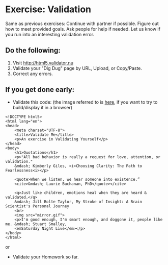 # Exercise: Validation 

Same as previous exercises:  Continue with partner if possible.  Figure out how to meet provided goals.  Ask people for help if needed.  Let us know if you run into an interesting validation error.

## Do the following:
1. Visit http://html5.validator.nu
2. Validate your "Dig Dug" page by URL, Upload, or Copy/Paste.
3. Correct any errors.

## If you get done early:
- Validate this code:  (the image referred to is [here](mirror.gif), if you want to try to build/display it in a browser)
 
```
<!DOCTYPE html5>
<html lang="en">
<head>
    <meta charset="UTF-8">
    <title>Validate Me</title>
    <p>An exercise in Validating Yourself</p>
</head>
<body>
    <h1>Quotations</h1>
    <p>"All bad behavior is really a request for love, attention, or validation."
    &mdash; Kimberly Giles, <i>Choosing Clarity: The Path to Fearlessness<i></p>

    <quote>When we listen, we hear someone into existence.” 
    <cite>&mdash; Laurie Buchanan, PhD</quote></cite>

    <q>Just like children, emotions heal when they are heard & validated.</q> 
    &mdash; Jill Bolte Taylor, My Stroke of Insight: A Brain Scientist's Personal Journey
    <br>
    <img src="mirror.gif">
    <p>I'm good enough, I'm smart enough, and doggone it, people like me. &mdash; Stuart Smalley, 
    <emSaturday Night Live</em></p>
</body>
</html>
```
or
- Validate your Homework so far.

